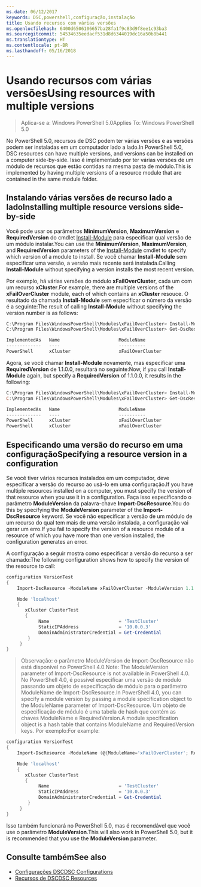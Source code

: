 ```yaml
---
ms.date: 06/12/2017
keywords: DSC,powershell,configuração,instalação
title: Usando recursos com várias versões
ms.openlocfilehash: 6400d6506106657ba28fa1f9c83d9f8ee1c93ba3
ms.sourcegitcommit: 54534635eedacf531d8d6344019dc16a50b8b441
ms.translationtype: HT
ms.contentlocale: pt-BR
ms.lasthandoff: 05/16/2018
---
```

# <a name="using-resources-with-multiple-versions"></a><span data-ttu-id="39437-103">Usando recursos com várias versões</span><span class="sxs-lookup"><span data-stu-id="39437-103">Using resources with multiple versions</span></span>

> <span data-ttu-id="39437-104">Aplica-se a: Windows PowerShell 5.0</span><span class="sxs-lookup"><span data-stu-id="39437-104">Applies To: Windows PowerShell 5.0</span></span>

<span data-ttu-id="39437-105">No PowerShell 5.0, recursos de DSC podem ter várias versões e as versões podem ser instaladas em um computador lado a lado.</span><span class="sxs-lookup"><span data-stu-id="39437-105">In PowerShell 5.0, DSC resources can have multiple versions, and versions can be installed on a computer side-by-side.</span></span> <span data-ttu-id="39437-106">Isso é implementado por ter várias versões de um módulo de recursos que estão contidas na mesma pasta de módulo.</span><span class="sxs-lookup"><span data-stu-id="39437-106">This is implemented by having multiple versions of a resource module that are contained in the same module folder.</span></span>

## <a name="installing-multiple-resource-versions-side-by-side"></a><span data-ttu-id="39437-107">Instalando várias versões de recurso lado a lado</span><span class="sxs-lookup"><span data-stu-id="39437-107">Installing multiple resource versions side-by-side</span></span>

<span data-ttu-id="39437-108">Você pode usar os parâmetros **MinimumVersion**, **MaximumVersion** e **RequiredVersion** do cmdlet [Install-Module](https://technet.microsoft.com/library/dn807162.aspx) para especificar qual versão de um módulo instalar.</span><span class="sxs-lookup"><span data-stu-id="39437-108">You can use the **MinimumVersion**, **MaximumVersion**, and **RequiredVersion** parameters of the [Install-Module](https://technet.microsoft.com/library/dn807162.aspx) cmdlet to specify which version of a module to install.</span></span> <span data-ttu-id="39437-109">Se você chamar **Install-Module** sem especificar uma versão, a versão mais recente será instalada.</span><span class="sxs-lookup"><span data-stu-id="39437-109">Calling **Install-Module** without specifying a version installs the most recent version.</span></span>

<span data-ttu-id="39437-110">Por exemplo, há várias versões do módulo **xFailOverCluster**, cada um com um recurso **xCluster**.</span><span class="sxs-lookup"><span data-stu-id="39437-110">For example, there are multiple versions of the **xFailOverCluster** module, each of which contains an **xCluster** resouce.</span></span> <span data-ttu-id="39437-111">O resultado da chamada **Install-Module** sem especificar o número da versão é a seguinte:</span><span class="sxs-lookup"><span data-stu-id="39437-111">The result of calling **Install-Module** without specifying the version number is as follows:</span></span>

```powershell
C:\Program Files\WindowsPowerShell\Modules\xFailOverCluster> Install-Module xFailOverCluster
C:\Program Files\WindowsPowerShell\Modules\xFailOverCluster> Get-DscResource xCluster

ImplementedAs   Name                      ModuleName                     Version    Properties
-------------   ----                      ----------                     -------    ----------
PowerShell      xCluster                  xFailOverCluster               1.2.0.0    {DomainAdministratorCredential, ...
```

<span data-ttu-id="39437-112">Agora, se você chamar **Install-Module** novamente, mas especificar uma **RequiredVersion** de 1.1.0.0, resultará no seguinte:</span><span class="sxs-lookup"><span data-stu-id="39437-112">Now, if you call **Install-Module** again, but specify a **RequiredVersion** of 1.1.0.0, it results in the following:</span></span>

```powershell
C:\Program Files\WindowsPowerShell\Modules\xFailOverCluster> Install-Module xFailOverCluster -RequiredVersion 1.1
C:\Program Files\WindowsPowerShell\Modules\xFailOverCluster> Get-DscResource xCluster

ImplementedAs   Name                      ModuleName                     Version    Properties
-------------   ----                      ----------                     -------    ----------
PowerShell      xCluster                  xFailOverCluster               1.1        {DomainAdministratorCredential, Name, ...
PowerShell      xCluster                  xFailOverCluster               1.2.0.0    {DomainAdministratorCredential, Name, ...
```

## <a name="specifying-a-resource-version-in-a-configuration"></a><span data-ttu-id="39437-113">Especificando uma versão do recurso em uma configuração</span><span class="sxs-lookup"><span data-stu-id="39437-113">Specifying a resource version in a configuration</span></span>

<span data-ttu-id="39437-114">Se você tiver vários recursos instalados em um computador, deve especificar a versão do recurso ao usá-lo em uma configuração.</span><span class="sxs-lookup"><span data-stu-id="39437-114">If you have multiple resources installed on a computer, you must specify the version of that resource when you use it in a configuration.</span></span> <span data-ttu-id="39437-115">Faça isso especificando o parâmetro **ModuleVersion** da palavra-chave **Import-DscResource**.</span><span class="sxs-lookup"><span data-stu-id="39437-115">You do this by specifying the **ModuleVersion** parameter of the **Import-DscResource** keyword.</span></span> <span data-ttu-id="39437-116">Se você não especificar a versão de um módulo de um recurso do qual tem mais de uma versão instalada, a configuração vai gerar um erro.</span><span class="sxs-lookup"><span data-stu-id="39437-116">If you fail to specify the version of a resource module of a resource of which you have more than one version installed, the configuration generates an error.</span></span>

<span data-ttu-id="39437-117">A configuração a seguir mostra como especificar a versão do recurso a ser chamado:</span><span class="sxs-lookup"><span data-stu-id="39437-117">The following configuration shows how to specify the version of the resource to call:</span></span>

```powershell
configuration VersionTest
{
    Import-DscResource -ModuleName xFailOverCluster -ModuleVersion 1.1

    Node 'localhost'
    {
       xCluster ClusterTest
       {
            Name                          = 'TestCluster'
            StaticIPAddress               = '10.0.0.3'
            DomainAdministratorCredential = Get-Credential
        }
     }
}
```

><span data-ttu-id="39437-118">Observação: o parâmetro ModuleVersion de Import-DscResource não está disponível no PowerShell 4.0.</span><span class="sxs-lookup"><span data-stu-id="39437-118">Note: The ModuleVersion parameter of Import-DscResource is not available in PowerShell 4.0.</span></span> <span data-ttu-id="39437-119">No PowerShell 4.0, é possível especificar uma versão de módulo passando um objeto de especificação de módulo para o parâmetro ModuleName de Import-DscResource.</span><span class="sxs-lookup"><span data-stu-id="39437-119">In PowerShell 4.0, you can specify a module version by passing a module specification object to the ModuleName parameter of Import-DscResource.</span></span> <span data-ttu-id="39437-120">Um objeto de especificação de módulo é uma tabela de hash que contém as chaves ModuleName e RequiredVersion.</span><span class="sxs-lookup"><span data-stu-id="39437-120">A module specification object is a hash table that contains ModuleName and RequiredVersion  keys.</span></span> <span data-ttu-id="39437-121">Por exemplo:</span><span class="sxs-lookup"><span data-stu-id="39437-121">For example:</span></span>

```powershell
configuration VersionTest
{
    Import-DscResource -ModuleName (@{ModuleName='xFailOverCluster'; RequiredVersion='1.1'} )

    Node 'localhost'
    {
       xCluster ClusterTest
       {
            Name                          = 'TestCluster'
            StaticIPAddress               = '10.0.0.3'
            DomainAdministratorCredential = Get-Credential
        }
     }
}
```

<span data-ttu-id="39437-122">Isso também funcionará no PowerShell 5.0, mas é recomendável que você use o parâmetro **ModuleVersion**.</span><span class="sxs-lookup"><span data-stu-id="39437-122">This will also work in PowerShell 5.0, but it is recommended that you use the **ModuleVersion** parameter.</span></span>

## <a name="see-also"></a><span data-ttu-id="39437-123">Consulte também</span><span class="sxs-lookup"><span data-stu-id="39437-123">See also</span></span>
* [<span data-ttu-id="39437-124">Configurações DSC</span><span class="sxs-lookup"><span data-stu-id="39437-124">DSC Configurations</span></span>](configurations.md)
* [<span data-ttu-id="39437-125">Recursos de DSC</span><span class="sxs-lookup"><span data-stu-id="39437-125">DSC Resources</span></span>](resources.md)